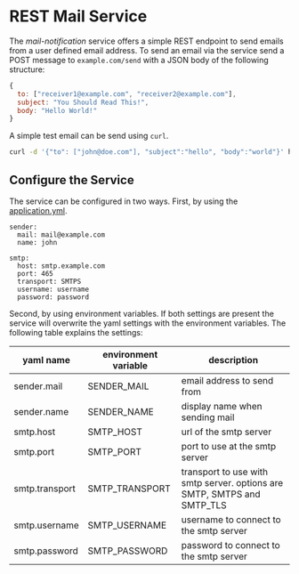# REST Mail Service 

The *mail-notification* service offers a simple REST endpoint to send emails from a user defined email address.
To send an email via the service send a POST message to `example.com/send` with a JSON body of the following structure:
````javascript
{
  to: ["receiver1@example.com", "receiver2@example.com"],
  subject: "You Should Read This!",
  body: "Hello World!"
}
````

A simple test email can be send using `curl`.
````bash
curl -d '{"to": ["john@doe.com"], "subject":"hello", "body":"world"}' http://localhost:8080/send -H "Content-Type: application/json"
````

## Configure the Service

The service can be configured in two ways.
First, by using the [application.yml](src/main/resources/application.yml).

````
sender:
  mail: mail@example.com
  name: john

smtp:
  host: smtp.example.com
  port: 465
  transport: SMTPS
  username: username
  password: password
````

Second, by using environment variables.
If both settings are present the service will overwrite the yaml settings with the environment variables.
The following table explains the settings:

| yaml name      | environment variable | description                                                             |
|----------------|----------------------|-------------------------------------------------------------------------|
| sender.mail    | SENDER_MAIL          | email address to send from                                              |
| sender.name    | SENDER_NAME          | display name when sending mail                                          |
| smtp.host      | SMTP_HOST            | url of the smtp server                                                  |
| smtp.port      | SMTP_PORT            | port to use at the smtp server                                          |
| smtp.transport | SMTP_TRANSPORT       | transport to use with smtp server. options are SMTP, SMTPS and SMTP_TLS |
| smtp.username  | SMTP_USERNAME        | username to connect to the smtp server                                  |
| smtp.password  | SMTP_PASSWORD        | password to connect to the smtp server                                  |
